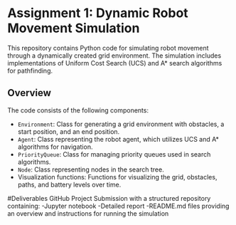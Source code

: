 # Assignment 1: Dynamic Robot Movement Simulation
This repository contains Python code for simulating robot movement through a dynamically created grid environment. The simulation includes implementations of Uniform Cost Search (UCS) and A* search algorithms for pathfinding.


## Overview

The code consists of the following components:

- `Environment`: Class for generating a grid environment with obstacles, a start position, and an end position.
- `Agent`: Class representing the robot agent, which utilizes UCS and A* algorithms for navigation.
- `PriorityQueue`: Class for managing priority queues used in search algorithms.
- `Node`: Class representing nodes in the search tree.
- Visualization functions: Functions for visualizing the grid, obstacles, paths, and battery levels over time.


#Deliverables
GitHub Project Submission with a structured repository containing:
 -Jupyter notebook
 -Detailed report 
 -README.md files providing an overview and instructions for running the simulation
